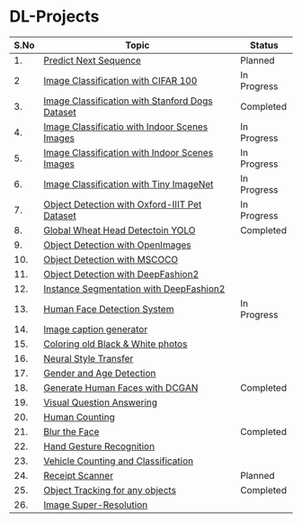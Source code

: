 # DL-Projects

|S.No|Topic|Status|
|---|---|---|
|1.|[Predict Next Sequence](https://drive.google.com/file/d/13pe_wCOnxQjTTibWglZlcWAhdA36IJeS/view)|Planned|
|2|[Image Classification with CIFAR 100](https://github.com/skj092/Image-Classification-with-CIFAR-100)|In Progress|
|3.|[Image Classification with Stanford Dogs Dataset](https://github.com/skj092/Image-Classification-with-Stanford-Dogs-Dataset)|Completed|
|4.| [Image Classificatio with Indoor Scenes Images](https://github.com/skj092/Image-Classification-with-Indoor-Scenes-Images)|In Progress|
|5. |[Image Classification with Indoor Scenes Images](https://github.com/skj092/Image-Classification-with-Indoor-Scenes-Images-2)|In Progress|
|6. |[Image Classification with Tiny ImageNet](https://github.com/skj092/Image-Classification-with-Tiny-ImageNet)|In Progress|
|7. |[Object Detection with Oxford-IIIT Pet Dataset](https://github.com/skj092/Object-Detection-with-Oxford-IIIT-Pet-Dataset)|In Progress|
|8. |[Global Wheat Head Detectoin YOLO](https://github.com/skj092/Wheat-Head-Detection-YOLO)|Completed|
|9. |[Object Detection with OpenImages](https://drive.google.com/file/d/1PgSyY1060eisRkh590Xcp9p2LP7z0cI-/view)
|10. |[Object Detection with MSCOCO](https://drive.google.com/file/d/1eHUeNklRT9I7Kdcx6_foZxAXP4NvYSRZ/view)
|11. |[Object Detection with DeepFashion2](https://drive.google.com/file/d/12DwGUbUVWT70HuwSmS9YQWSwoMdizGkU/view)
|12. |[Instance Segmentation with DeepFashion2](https://drive.google.com/file/d/1UGVHNGPXmjkwnvRKgtTfa5XYfe1wFQck/view)
|13. |[Human Face Detection System](https://drive.google.com/file/d/1_v5rpYmIog9Yw3iB7VKQnrTa8O0kOWFf/view)|In Progress|
|14. |[Image caption generator](https://drive.google.com/file/d/1eDMmX3SkDpEdr6_nOhERnnNQBdAkxqw8/view)
|15. |[Coloring old Black & White photos](https://drive.google.com/file/d/1DenTb_uA8UyKnzvGtxNRbzABKBiUM7oo/view)
|16. |[Neural Style Transfer](https://drive.google.com/file/d/1Yc6N8cfSufzsHphfm3ftYG-OVINaqxtr/view)
|17. |[Gender and Age Detection](https://github.com/skj092/Gender-and-Age-Prediction)
|18. |[Generate Human Faces with DCGAN](https://github.com/skj092/Generate-Human-Faces-with-DCGAN)|Completed|
|19. |[Visual Question Answering](https://drive.google.com/file/d/1f5YlzREWijl8GDkMorlAAGnGBHbZAHSV/view)
|20. |[Human Counting](https://drive.google.com/file/d/1FJBFPLEHT3zwI3Q1gstwXsYxtenEvvaD/view)
|21. |[Blur the Face](https://github.com/skj092/Face_Blur)|Completed|
|22. |[Hand Gesture Recognition](https://drive.google.com/file/d/1sfUrpnYCER5KwFfWNZFnQCIswOENj3uX/view)
|23. |[Vehicle Counting and Classification](https://drive.google.com/file/d/1gNYmbyFd0NrEt7vRhLyyUxbWhAGgqUk5/view)
|24. |[Receipt Scanner](https://github.com/skj092/Receipt-Scanner)|Planned|
|25. |[Object Tracking for any objects](https://github.com/skj092/OpenCV-Projects/tree/main/Object_Tracking)|Completed|
|26. |[Image Super-Resolution](https://drive.google.com/file/d/1Be4Re5_Sa8jrSOEUGCKl1r_o2AgnzeJI/view)
